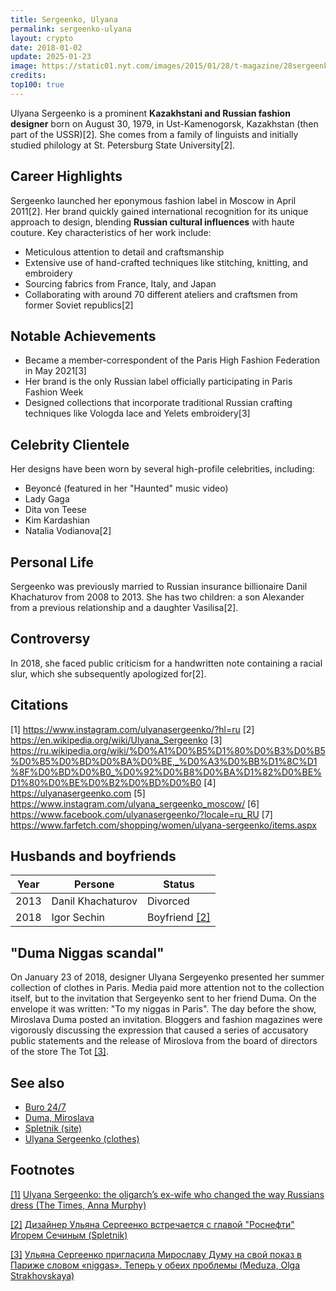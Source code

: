 ```yaml
---
title: Sergeenko, Ulyana
permalink: sergeenko-ulyana
layout: crypto
date: 2018-01-02
update: 2025-01-23
image: https://static01.nyt.com/images/2015/01/28/t-magazine/28sergeenko-mosci/28sergeenko-mosci-tmagSF-v2.jpg
credits:
top100: true
---
```


Ulyana Sergeenko is a prominent **Kazakhstani and Russian fashion designer** born on August 30, 1979, in Ust-Kamenogorsk, Kazakhstan (then part of the USSR)[2]. She comes from a family of linguists and initially studied philology at St. Petersburg State University[2].

## Career Highlights

Sergeenko launched her eponymous fashion label in Moscow in April 2011[2]. Her brand quickly gained international recognition for its unique approach to design, blending **Russian cultural influences** with haute couture. Key characteristics of her work include:

- Meticulous attention to detail and craftsmanship
- Extensive use of hand-crafted techniques like stitching, knitting, and embroidery
- Sourcing fabrics from France, Italy, and Japan
- Collaborating with around 70 different ateliers and craftsmen from former Soviet republics[2]

## Notable Achievements

- Became a member-correspondent of the Paris High Fashion Federation in May 2021[3]
- Her brand is the only Russian label officially participating in Paris Fashion Week
- Designed collections that incorporate traditional Russian crafting techniques like Vologda lace and Yelets embroidery[3]

## Celebrity Clientele

Her designs have been worn by several high-profile celebrities, including:
- Beyoncé (featured in her "Haunted" music video)
- Lady Gaga
- Dita von Teese
- Kim Kardashian
- Natalia Vodianova[2]

## Personal Life

Sergeenko was previously married to Russian insurance billionaire Danil Khachaturov from 2008 to 2013. She has two children: a son Alexander from a previous relationship and a daughter Vasilisa[2].

## Controversy

In 2018, she faced public criticism for a handwritten note containing a racial slur, which she subsequently apologized for[2].

## Citations

[1] https://www.instagram.com/ulyanasergeenko/?hl=ru
[2] https://en.wikipedia.org/wiki/Ulyana_Sergeenko
[3] https://ru.wikipedia.org/wiki/%D0%A1%D0%B5%D1%80%D0%B3%D0%B5%D0%B5%D0%BD%D0%BA%D0%BE,_%D0%A3%D0%BB%D1%8C%D1%8F%D0%BD%D0%B0_%D0%92%D0%B8%D0%BA%D1%82%D0%BE%D1%80%D0%BE%D0%B2%D0%BD%D0%B0
[4] https://ulyanasergeenko.com
[5] https://www.instagram.com/ulyana_sergeenko_moscow/
[6] https://www.facebook.com/ulyanasergeenko/?locale=ru_RU
[7] https://www.farfetch.com/shopping/women/ulyana-sergeenko/items.aspx

## Husbands and boyfriends

|Year|Persone|Status
|----|-----|---|
|2013|Danil Khachaturov|Divorced|
|2018|Igor Sechin|Boyfriend <span id="a2">[\[2\]](#f2)</span>|

## "Duma Niggas scandal"

On January 23 of 2018, designer Ulyana Sergeyenko presented her summer collection of clothes in Paris. Media paid more attention not to the collection itself, but to the invitation that Sergeyenko sent to her friend Duma. On the envelope it was written: "To my niggas in Paris". The day before the show, Miroslava Duma posted an invitation. Bloggers and fashion magazines were vigorously discussing the expression that caused a series of accusatory public statements and the release of Miroslova from the board of directors of the store The Tot <span id="a3">[\[3\]](#f3)</span>.

## See also

+ [Buro 24/7](buro-24-7)
+ [Duma, Miroslava](duma-miroslava)
+ [Spletnik (site)](spletnik-site)
+ [Ulyana Sergeenko (clothes)](ulyana-sergeenko-clothes)


## Footnotes

[[1]](#a1) <span id="f1"></span> [Ulyana Sergeenko: the oligarch’s ex-wife who changed the way Russians dress (The Times, Anna Murphy)](https://www.thetimes.co.uk/article/ulyana-sergeenko-the-oligarchs-ex-wife-who-changed-the-way-russians-dress-zdndcqzml)

[[2]](#a2) <span id="f2"></span> [Дизайнер Ульяна Сергеенко встречается с главой "Роснефти" Игорем Сечиным (Spletnik)](http://www.spletnik.ru/buzz/love/80727-ulyana-sergeenko-vstrechaetsya-s-igorem-sechinym.html)

[[3]](#a3) <span id="f3"></span> [Ульяна Сергеенко пригласила Мирославу Думу на свой показ в Париже словом «niggas». Теперь у обеих проблемы (Meduza, Olga Strakhovskaya)](https://meduza.io/feature/2018/01/24/ulyana-sergeenko-priglasila-miroslavu-dumu-na-svoy-pokaz-v-parizhe-slovom-niggas-teper-u-obeih-problemy)
